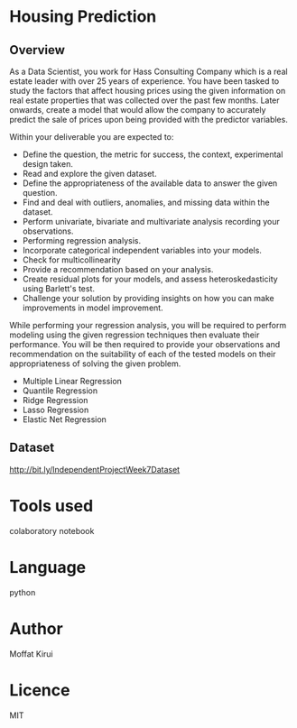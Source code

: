 # Housing Prediction 
## Overview 

As a Data Scientist, you work for Hass Consulting Company which is a real estate leader with over 25 years of experience. You have been tasked to study the factors that affect housing prices using the given information on real estate properties that was collected over the past few months. Later onwards, create a model that would allow the company to accurately predict the sale of prices upon being provided with the predictor variables. 

Within your deliverable you are expected to:

* Define the question, the metric for success, the context, experimental design taken.
* Read and explore the given dataset.
* Define the appropriateness of the available data to answer the given question.
* Find and deal with outliers, anomalies, and missing data within the dataset.
* Perform univariate, bivariate and multivariate analysis recording your observations.
* Performing regression analysis.
* Incorporate categorical independent variables into your models.
* Check for multicollinearity
* Provide a recommendation based on your analysis. 
* Create residual plots for your models, and assess heteroskedasticity using Barlett's test.
* Challenge your solution by providing insights on how you can make improvements in model improvement.

While performing your regression analysis, you will be required to perform modeling using the given regression techniques then evaluate their performance. You will be then required to provide your observations and recommendation on the suitability of each of the tested models on their appropriateness of solving the given problem. 

* Multiple Linear Regression
* Quantile Regression
* Ridge Regression
* Lasso Regression
* Elastic Net Regression

## Dataset
http://bit.ly/IndependentProjectWeek7Dataset

# Tools used
colaboratory notebook

# Language
python

# Author
Moffat Kirui

# Licence
MIT 
